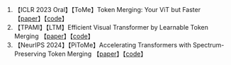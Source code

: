 1. 【ICLR 2023 Oral】【ToMe】Token Merging: Your ViT but Faster 【[paper](https://arxiv.org/abs/2210.09461)】【[code](https://github.com/facebookresearch/ToMe)】
1. 【TPAMI】【LTM】Efficient Visual Transformer by Learnable Token Merging 【[paper](https://arxiv.org/abs/2407.15219)】【[code](https://github.com/Statistical-Deep-Learning/LTM)】
1. 【NeurIPS 2024】【PiToMe】Accelerating Transformers with Spectrum-Preserving Token Merging 【[paper](https://arxiv.org/abs/2405.16148)】【[code](https://github.com/hchautran/PiToMe)】
